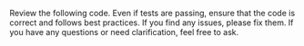 Review the following code. Even if tests are passing, ensure that the code is correct and follows best practices. If you find any issues, please fix them. If you have any questions or need clarification, feel free to ask.